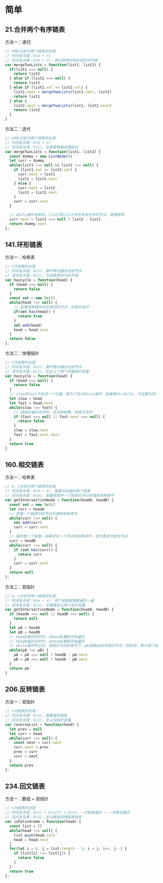 # 简单
## 21.合并两个有序链表
<leetcode-link title="21.合并两个有序链表" link="https://leetcode.cn/problems/merge-two-sorted-lists/" />

方法一：递归
```js
// m和n分别为两个链表的长度
// 时间复杂度：O(m + n)
// 空间复杂度：O(m + n)，递归调用时存在栈空间开销
var mergeTwoLists = function(list1, list2) {
  if(list1 === null) {
    return list2
  } else if (list2 === null) {
    return list1
  } else if (list1.val <= list2.val) {
    list1.next = mergeTwoLists(list1.next, list2)
    return list1
  } else {
    list2.next = mergeTwoLists(list1, list2.next)
    return list2
  }
}
```

方法二：迭代
```js
// m和n分别为两个链表的长度
// 时间复杂度：O(m + n)
// 空间复杂度：O(1)，仅需要常量存储空间
var mergeTwoLists = function(list1, list2) {
  const dummy = new ListNode(0)
  let curr = dummy
  while(list1 !== null && list2 !== null) {
    if (list1.val <= list2.val) {
      curr.next = list1
      list1 = list1.next 
    } else {
      curr.next = list2
      list2 = list2.next
    }
    curr = curr.next
  }

  // while循环结束后，list1和list2中还有未合并的节点，直接使用
  curr.next = list1 === null ? list2 : list1
  return dummy.next
};
```

## 141.环形链表
<leetcode-link title="141.环形链表" link="https://leetcode.cn/problems/linked-list-cycle/" />

方法一：哈希表
```js
// n为链表的长度
// 时间复杂度：O(n)，最坏情况遍历全部节点
// 空间复杂度：O(n)，为哈希表的内存开销
var hasCycle = function(head) {
  if (head === null) {
    return false
  }
  const set = new Set()
  while(head !== null) {
    // 如果哈希表中存在相同的节点，则表示有环
    if(set.has(head)) {
      return true
    }
    set.add(head)
    head = head.next
  }
  return false
};
```

方法二：快慢指针
```js
// n为链表的长度
// 时间复杂度：O(n)，最坏情况遍历全部节点
// 空间复杂度：O(1)，仅定义了两个快慢指针变量
var hasCycle = function(head) {
  if (head === null) {
    return false
  }
  // slow和fast不在同一个位置，是为了执行while循环，如果是do-while，可设置为同一个位置
  let slow = head
  let fast = head.next
  while(slow !== fast) {
    // 快指针遍历完毕时，还没有相等，则表示无环
    if (fast === null || fast.next === null) {
      return false
    }
    slow = slow.next
    fast = fast.next.next
  }
  return true
}
```


## 160.相交链表
<leetcode-link title="160.相交链表" link="https://leetcode.cn/problems/intersection-of-two-linked-lists/" />


方法一：哈希表
```js
// m，n分别为两个链表的长度
// 时间复杂度：O(m + n)，需要分别遍历两个链表
// 空间复杂度：O(m)，需要把其中一个链表的节点存储到哈希表中
var getIntersectionNode = function(headA, headB) {
  const set = new Set()
  let curr = headA
  // 把第一个链表中的节点存储到哈希表中
  while(curr !== null) {
    set.add(curr)
    curr = curr.next
  }
  // 遍历第二个链表，如果存在一个节点在哈希表中，则代表其为相交节点
  curr = headB
  while(curr !== null) {
    if (set.has(curr)) {
      return curr
    }
    curr = curr.next
  }
  return null
};
```

方法二：双指针
```js
// m，n分别为两个链表的长度
// 时间复杂度：O(m + n)，两个链表都需要遍历一遍
// 空间复杂度：O(1)，仅需要定义两个指针变量
var getIntersectionNode = function(headA, headB) {
  if (headA === null || headB === null) {
    return null
  }
  let pA = headA
  let pB = headB
  // headA遍历完毕时，从headB重新开始遍历
  // headB遍历完毕时，从headA重新开始遍历
  // while循环终止时，有相交节点的情况下，pA或者pB即为相交节点；否的话，表示两个链表已遍历完毕
  while(pA !== pB) {
    pA = pA === null ? headB : pA.next
    pB = pB === null ? headA : pB.next
  }
  return pA
}
```

## 206.反转链表
<leetcode-link title="206.反转链表" link="https://leetcode.cn/problems/reverse-linked-list/" />


方法一：双指针
```js
// n为链表的长度
// 时间复杂度：O(n)，需要遍历链表
// 空间复杂度：O(1)，定义双指针变量
var reverseList = function(head) {
  let prev = null
  let curr = head
  while(curr !== null) {
    const next = curr.next
    curr.next = prev
    prev = curr
    curr = next
  }
  return prev
};
```

## 234.回文链表
<leetcode-link title="234.回文链表" link="https://leetcode.cn/problems/palindrome-linked-list/" />

方法一：数组 + 双指针
```js
// n为链表的长度
// 时间复杂度：O(n) + O(n/2) = O(n)，一次链表遍历 + 一半数组遍历
// 空间复杂度：O(n)，定义数组存储链表信息
var isPalindrome = function(head) {
  const list = []
  while(head !== null) {
    list.push(head.val)
    head = head.next
  }
  for(let i = 0, j = list.length - 1; i < j; i++, j--) {
    if (list[i] !== list[j]) {
      return false
    }
  }
  return true
};
```